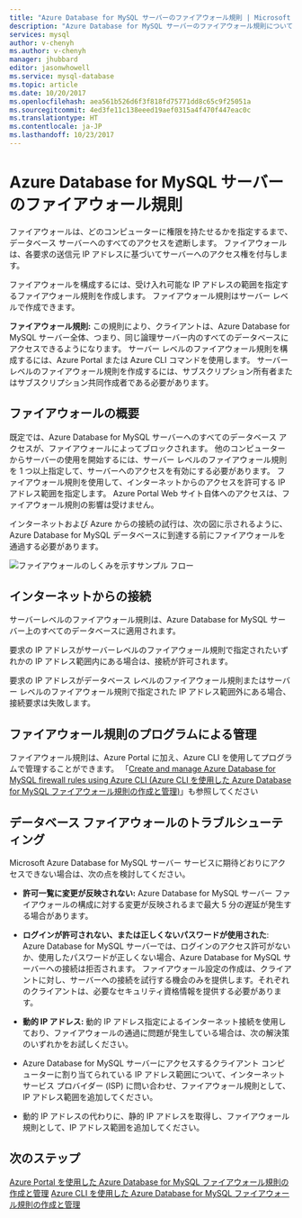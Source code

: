 ```yaml
---
title: "Azure Database for MySQL サーバーのファイアウォール規則 | Microsoft Docs"
description: "Azure Database for MySQL サーバーのファイアウォール規則について説明します。"
services: mysql
author: v-chenyh
ms.author: v-chenyh
manager: jhubbard
editor: jasonwhowell
ms.service: mysql-database
ms.topic: article
ms.date: 10/20/2017
ms.openlocfilehash: aea561b526d6f3f818fd75771dd8c65c9f25051a
ms.sourcegitcommit: 4ed3fe11c138eeed19aef0315a4f470f447eac0c
ms.translationtype: HT
ms.contentlocale: ja-JP
ms.lasthandoff: 10/23/2017
---
```

# <a name="azure-database-for-mysql-server-firewall-rules"></a>Azure Database for MySQL サーバーのファイアウォール規則
ファイアウォールは、どのコンピューターに権限を持たせるかを指定するまで、データベース サーバーへのすべてのアクセスを遮断します。 ファイアウォールは、各要求の送信元 IP アドレスに基づいてサーバーへのアクセス権を付与します。

ファイアウォールを構成するには、受け入れ可能な IP アドレスの範囲を指定するファイアウォール規則を作成します。 ファイアウォール規則はサーバー レベルで作成できます。

**ファイアウォール規則:** この規則により、クライアントは、Azure Database for MySQL サーバー全体、つまり、同じ論理サーバー内のすべてのデータベースにアクセスできるようになります。 サーバー レベルのファイアウォール規則を構成するには、Azure Portal または Azure CLI コマンドを使用します。 サーバー レベルのファイアウォール規則を作成するには、サブスクリプション所有者またはサブスクリプション共同作成者である必要があります。

## <a name="firewall-overview"></a>ファイアウォールの概要
既定では、Azure Database for MySQL サーバーへのすべてのデータベース アクセスが、ファイアウォールによってブロックされます。 他のコンピューターからサーバーの使用を開始するには、サーバー レベルのファイアウォール規則を 1 つ以上指定して、サーバーへのアクセスを有効にする必要があります。 ファイアウォール規則を使用して、インターネットからのアクセスを許可する IP アドレス範囲を指定します。 Azure Portal Web サイト自体へのアクセスは、ファイアウォール規則の影響は受けません。

インターネットおよび Azure からの接続の試行は、次の図に示されるように、Azure Database for MySQL データベースに到達する前にファイアウォールを通過する必要があります。

![ファイアウォールのしくみを示すサンプル フロー](./media/concepts-firewall-rules/1-firewall-concept.png)

## <a name="connecting-from-the-internet"></a>インターネットからの接続
サーバーレベルのファイアウォール規則は、Azure Database for MySQL サーバー上のすべてのデータベースに適用されます。

要求の IP アドレスがサーバーレベルのファイアウォール規則で指定されたいずれかの IP アドレス範囲内にある場合は、接続が許可されます。

要求の IP アドレスがデータベース レベルのファイアウォール規則またはサーバー レベルのファイアウォール規則で指定された IP アドレス範囲外にある場合、接続要求は失敗します。

## <a name="programmatically-managing-firewall-rules"></a>ファイアウォール規則のプログラムによる管理
ファイアウォール規則は、Azure Portal に加え、Azure CLI を使用してプログラムで管理することができます。 「[Create and manage Azure Database for MySQL firewall rules using Azure CLI (Azure CLI を使用した Azure Database for MySQL ファイアウォール規則の作成と管理)](./howto-manage-firewall-using-cli.md)」も参照してください

## <a name="troubleshooting-the-database-firewall"></a>データベース ファイアウォールのトラブルシューティング
Microsoft Azure Database for MySQL サーバー サービスに期待どおりにアクセスできない場合は、次の点を検討してください。

* **許可一覧に変更が反映されない:** Azure Database for MySQL サーバー ファイアウォールの構成に対する変更が反映されるまで最大 5 分の遅延が発生する場合があります。

* **ログインが許可されない、または正しくないパスワードが使用された**: Azure Database for MySQL サーバーでは、ログインのアクセス許可がないか、使用したパスワードが正しくない場合、Azure Database for MySQL サーバーへの接続は拒否されます。 ファイアウォール設定の作成は、クライアントに対し、サーバーへの接続を試行する機会のみを提供します。それぞれのクライアントは、必要なセキュリティ資格情報を提供する必要があります。

* **動的 IP アドレス:** 動的 IP アドレス指定によるインターネット接続を使用しており、ファイアウォールの通過に問題が発生している場合は、次の解決策のいずれかをお試しください。

* Azure Database for MySQL サーバーにアクセスするクライアント コンピューターに割り当てられている IP アドレス範囲について、インターネット サービス プロバイダー (ISP) に問い合わせ、ファイアウォール規則として、IP アドレス範囲を追加してください。

* 動的 IP アドレスの代わりに、静的 IP アドレスを取得し、ファイアウォール規則として、IP アドレス範囲を追加してください。

## <a name="next-steps"></a>次のステップ

[Azure Portal を使用した Azure Database for MySQL ファイアウォール規則の作成と管理](./howto-manage-firewall-using-portal.md)
[Azure CLI を使用した Azure Database for MySQL ファイアウォール規則の作成と管理](./howto-manage-firewall-using-cli.md)
